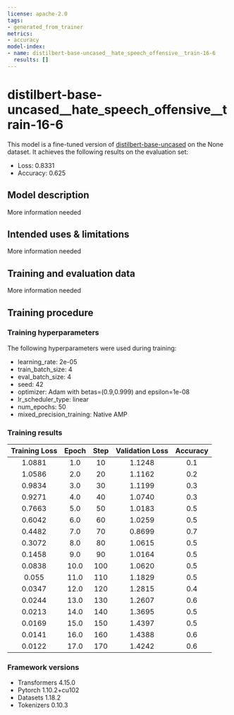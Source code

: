 ```yaml
---
license: apache-2.0
tags:
- generated_from_trainer
metrics:
- accuracy
model-index:
- name: distilbert-base-uncased__hate_speech_offensive__train-16-6
  results: []
---
```


<!-- This model card has been generated automatically according to the information the Trainer had access to. You
should probably proofread and complete it, then remove this comment. -->

# distilbert-base-uncased__hate_speech_offensive__train-16-6

This model is a fine-tuned version of [distilbert-base-uncased](https://huggingface.co/distilbert-base-uncased) on the None dataset.
It achieves the following results on the evaluation set:
- Loss: 0.8331
- Accuracy: 0.625

## Model description

More information needed

## Intended uses & limitations

More information needed

## Training and evaluation data

More information needed

## Training procedure

### Training hyperparameters

The following hyperparameters were used during training:
- learning_rate: 2e-05
- train_batch_size: 4
- eval_batch_size: 4
- seed: 42
- optimizer: Adam with betas=(0.9,0.999) and epsilon=1e-08
- lr_scheduler_type: linear
- num_epochs: 50
- mixed_precision_training: Native AMP

### Training results

| Training Loss | Epoch | Step | Validation Loss | Accuracy |
|:-------------:|:-----:|:----:|:---------------:|:--------:|
| 1.0881        | 1.0   | 10   | 1.1248          | 0.1      |
| 1.0586        | 2.0   | 20   | 1.1162          | 0.2      |
| 0.9834        | 3.0   | 30   | 1.1199          | 0.3      |
| 0.9271        | 4.0   | 40   | 1.0740          | 0.3      |
| 0.7663        | 5.0   | 50   | 1.0183          | 0.5      |
| 0.6042        | 6.0   | 60   | 1.0259          | 0.5      |
| 0.4482        | 7.0   | 70   | 0.8699          | 0.7      |
| 0.3072        | 8.0   | 80   | 1.0615          | 0.5      |
| 0.1458        | 9.0   | 90   | 1.0164          | 0.5      |
| 0.0838        | 10.0  | 100  | 1.0620          | 0.5      |
| 0.055         | 11.0  | 110  | 1.1829          | 0.5      |
| 0.0347        | 12.0  | 120  | 1.2815          | 0.4      |
| 0.0244        | 13.0  | 130  | 1.2607          | 0.6      |
| 0.0213        | 14.0  | 140  | 1.3695          | 0.5      |
| 0.0169        | 15.0  | 150  | 1.4397          | 0.5      |
| 0.0141        | 16.0  | 160  | 1.4388          | 0.6      |
| 0.0122        | 17.0  | 170  | 1.4242          | 0.6      |


### Framework versions

- Transformers 4.15.0
- Pytorch 1.10.2+cu102
- Datasets 1.18.2
- Tokenizers 0.10.3
